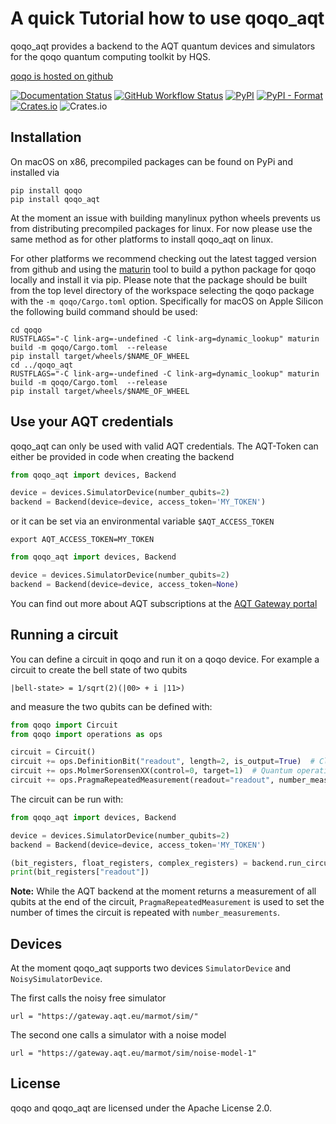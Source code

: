 # A quick Tutorial how to use qoqo_aqt

qoqo_aqt provides a backend to the AQT quantum devices and simulators for the qoqo quantum computing toolkit by HQS.

[qoqo is hosted on github](https://github.com/HQSquantumsimulations/qoqo)

[![Documentation Status](https://readthedocs.org/projects/qoqo/badge/?version=latest)](https://qoqo.readthedocs.io/en/latest/?badge=latest)
[![GitHub Workflow Status](https://github.com/HQSquantumsimulations/qoqo/workflows/ci_tests/badge.svg)](https://github.com/HQSquantumsimulations/qoqo/actions)
[![PyPI](https://img.shields.io/pypi/v/qoqo)](https://pypi.org/project/qoqo/)
[![PyPI - Format](https://img.shields.io/pypi/format/qoqo)](https://pypi.org/project/qoqo/)
[![Crates.io](https://img.shields.io/crates/v/roqoqo)](https://crates.io/crates/qoqo)
![Crates.io](https://img.shields.io/crates/l/qoqo)


## Installation

On macOS on x86, precompiled packages can be found on PyPi and installed via

```shell
pip install qoqo
pip install qoqo_aqt
```

At the moment an issue with building manylinux python wheels prevents us from distributing precompiled packages for linux.
For now please use the same method as for other platforms to install qoqo_aqt on linux.

For other platforms we recommend checking out the latest tagged version from github and using the [maturin](https://github.com/PyO3/maturin) tool to build a python package for qoqo locally and install it via pip.
Please note that the package should be built from the top level directory of the workspace selecting the qoqo package with the `-m qoqo/Cargo.toml` option.
Specifically for macOS on Apple Silicon the following build command should be used:

```shell
cd qoqo
RUSTFLAGS="-C link-arg=-undefined -C link-arg=dynamic_lookup" maturin build -m qoqo/Cargo.toml  --release
pip install target/wheels/$NAME_OF_WHEEL
cd ../qoqo_aqt
RUSTFLAGS="-C link-arg=-undefined -C link-arg=dynamic_lookup" maturin build -m qoqo/Cargo.toml  --release
pip install target/wheels/$NAME_OF_WHEEL
```

## Use your AQT credentials

qoqo_aqt can only be used with valid AQT credentials.
The AQT-Token can either be provided in code when creating the backend 
```python
from qoqo_aqt import devices, Backend

device = devices.SimulatorDevice(number_qubits=2)
backend = Backend(device=device, access_token='MY_TOKEN')

```

or it can be set via an environmental variable `$AQT_ACCESS_TOKEN`

```shell
export AQT_ACCESS_TOKEN=MY_TOKEN
```

```python
from qoqo_aqt import devices, Backend

device = devices.SimulatorDevice(number_qubits=2)
backend = Backend(device=device, access_token=None)
```

You can find out more about AQT subscriptions at the [AQT Gateway portal](https://gateway-portal.aqt.eu/)

## Running a circuit

You can define a circuit in qoqo and run it on a qoqo device.
For example a circuit to create the bell state of two qubits

```
|bell-state> = 1/sqrt(2)(|00> + i |11>)
```

and measure the two qubits can be defined with:

```python
from qoqo import Circuit
from qoqo import operations as ops

circuit = Circuit()
circuit += ops.DefinitionBit("readout", length=2, is_output=True)  # Classical register for readout
circuit += ops.MolmerSorensenXX(control=0, target=1)  # Quantum operations
circuit += ops.PragmaRepeatedMeasurement(readout="readout", number_measurements=100)  # Measuring qubits
```

The circuit can be run with:

```python
from qoqo_aqt import devices, Backend

device = devices.SimulatorDevice(number_qubits=2)
backend = Backend(device=device, access_token='MY_TOKEN')

(bit_registers, float_registers, complex_registers) = backend.run_circuit(circuit)
print(bit_registers["readout"])
```

**Note:** While the AQT backend at the moment returns a measurement of all qubits at the end of the circuit, `PragmaRepeatedMeasurement` is used to set the number of times the circuit is repeated with `number_measurements`.

## Devices

At the moment qoqo_aqt supports two devices `SimulatorDevice` and `NoisySimulatorDevice`.

The first calls the noisy free simulator

```
url = "https://gateway.aqt.eu/marmot/sim/"
```

The second one calls a simulator with a noise model

```
url = "https://gateway.aqt.eu/marmot/sim/noise-model-1"
```

## License
qoqo and qoqo_aqt are licensed under the Apache License 2.0.
